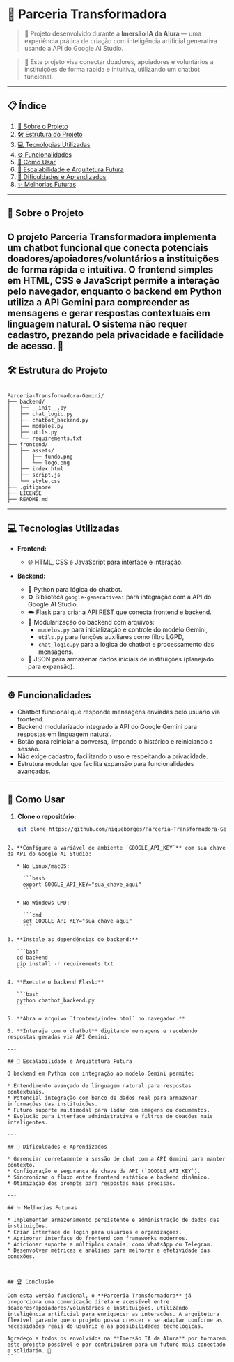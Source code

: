 # 🤝 Parceria Transformadora

> 🚀 Projeto desenvolvido durante a **Imersão IA da Alura** — uma experiência prática de criação com inteligência artificial generativa usando a API do Google AI Studio.

> 🌟 Este projeto visa conectar doadores, apoiadores e voluntários a instituições de forma rápida e intuitiva, utilizando um chatbot funcional.
---

## 📋 Índice

1. [📖 Sobre o Projeto](#-sobre-o-projeto)  
2. [🛠️ Estrutura do Projeto](#️-estrutura-do-projeto)  
3. [💻 Tecnologias Utilizadas](#-tecnologias-utilizadas)  
4. [⚙️ Funcionalidades](#️-funcionalidades)  
5. [📂 Como Usar](#-como-usar)  
6. [🚀 Escalabilidade e Arquitetura Futura](#-escalabilidade-e-arquitetura-futura)  
7. [🚧 Dificuldades e Aprendizados](#-dificuldades-e-aprendizados)  
8. [✨ Melhorias Futuras](#-melhorias-futuras)  

---

## 📖 Sobre o Projeto

O projeto **Parceria Transformadora** implementa um chatbot funcional que conecta potenciais doadores/apoiadores/voluntários a instituições de forma rápida e intuitiva. O frontend simples em HTML, CSS e JavaScript permite a interação pelo navegador, enquanto o backend em Python utiliza a API Gemini para compreender as mensagens e gerar respostas contextuais em linguagem natural. O sistema não requer cadastro, prezando pela privacidade e facilidade de acesso. 🚀
---

## 🛠️ Estrutura do Projeto

```

Parceria-Transformadora-Gemini/
├── backend/
│   ├── __init__.py
│   ├── chat_logic.py
│   ├── chatbot_backend.py
│   ├── modelos.py
│   ├── utils.py
│   └── requirements.txt
├── frontend/
│   ├── assets/
│   │   ├── fundo.png
│   │   └── logo.png
│   ├── index.html
│   ├── script.js
│   └── style.css
├── .gitignore
├── LICENSE
├── README.md

````

---

## 💻 Tecnologias Utilizadas

* **Frontend:**
  * 🌐 HTML, CSS e JavaScript para interface e interação.

* **Backend:**
  * 🐍 Python para lógica do chatbot.
  * ⚙️ Biblioteca `google-generativeai` para integração com a API do Google AI Studio.
  * ☁️ Flask para criar a API REST que conecta frontend e backend.
  * 🔄 Modularização do backend com arquivos:
    * `modelos.py` para inicialização e controle do modelo Gemini,
    * `utils.py` para funções auxiliares como filtro LGPD,
    * `chat_logic.py` para a lógica do chatbot e processamento das mensagens.
  * 💾 JSON para armazenar dados iniciais de instituições (planejado para expansão).

---

## ⚙️ Funcionalidades

* Chatbot funcional que responde mensagens enviadas pelo usuário via frontend.
* Backend modularizado integrado à API do Google Gemini para respostas em linguagem natural.
* Botão para reiniciar a conversa, limpando o histórico e reiniciando a sessão.
* Não exige cadastro, facilitando o uso e respeitando a privacidade.
* Estrutura modular que facilita expansão para funcionalidades avançadas.

---

## 📂 Como Usar

1. **Clone o repositório:**

   ```bash
   git clone https://github.com/niqueborges/Parceria-Transformadora-Gemini.git
````

2. **Configure a variável de ambiente `GOOGLE_API_KEY`** com sua chave da API do Google AI Studio:

   * No Linux/macOS:

     ```bash
     export GOOGLE_API_KEY="sua_chave_aqui"
     ```

   * No Windows CMD:

     ```cmd
     set GOOGLE_API_KEY="sua_chave_aqui"
     ```

3. **Instale as dependências do backend:**

   ```bash
   cd backend
   pip install -r requirements.txt
   ```

4. **Execute o backend Flask:**

   ```bash
   python chatbot_backend.py
   ```

5. **Abra o arquivo `frontend/index.html` no navegador.**

6. **Interaja com o chatbot** digitando mensagens e recebendo respostas geradas via API Gemini.

---

## 🚀 Escalabilidade e Arquitetura Futura

O backend em Python com integração ao modelo Gemini permite:

* Entendimento avançado de linguagem natural para respostas contextuais.
* Potencial integração com banco de dados real para armazenar informações das instituições.
* Futuro suporte multimodal para lidar com imagens ou documentos.
* Evolução para interface administrativa e filtros de doações mais inteligentes.

---

## 🚧 Dificuldades e Aprendizados

* Gerenciar corretamente a sessão de chat com a API Gemini para manter contexto.
* Configuração e segurança da chave da API (`GOOGLE_API_KEY`).
* Sincronizar o fluxo entre frontend estático e backend dinâmico.
* Otimização dos prompts para respostas mais precisas.

---

## ✨ Melhorias Futuras

* Implementar armazenamento persistente e administração de dados das instituições.
* Criar interface de login para usuários e organizações.
* Aprimorar interface do frontend com frameworks modernos.
* Adicionar suporte a múltiplos canais, como WhatsApp ou Telegram.
* Desenvolver métricas e análises para melhorar a efetividade das conexões.

---

## 🏆 Conclusão

Com esta versão funcional, o **Parceria Transformadora** já proporciona uma comunicação direta e acessível entre doadores/apoiadores/voluntários e instituições, utilizando inteligência artificial para enriquecer as interações. A arquitetura flexível garante que o projeto possa crescer e se adaptar conforme as necessidades reais do usuário e as possibilidades tecnológicas.

Agradeço a todos os envolvidos na **Imersão IA da Alura** por tornarem este projeto possível e por contribuírem para um futuro mais conectado e solidário. 🌟
```